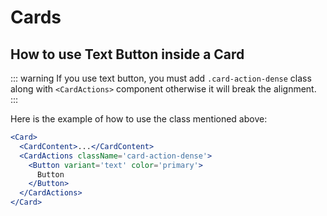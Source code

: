 # Cards

## How to use Text Button inside a Card

::: warning
If you use text button, you must add `.card-action-dense` class along with `<CardActions>` component otherwise it will break the alignment.
:::

Here is the example of how to use the class mentioned above:

```jsx
<Card>
  <CardContent>...</CardContent>
  <CardActions className='card-action-dense'>
    <Button variant='text' color='primary'>
      Button
    </Button>
  </CardActions>
</Card>
```
